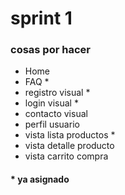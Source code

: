 # sprint 1

### cosas por hacer

- Home
- FAQ *
- registro visual *
- login visual *
- contacto visual
- perfil usuario 
- vista lista productos *
- vista detalle producto
- vista carrito compra
#### * ya asignado
